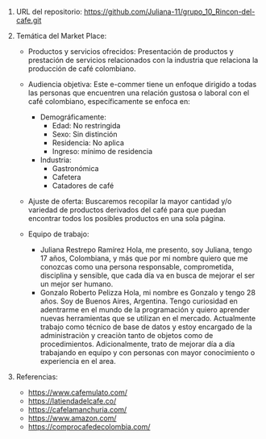 1. URL del repositorio: https://github.com/Juliana-11/grupo_10_Rincon-del-cafe.git

2. Temática del Market Place:
    - Productos y servicios ofrecidos:
        Presentación de productos y prestación de servicios relacionados con la industria que relaciona la producción de café colombiano. 

    - Audiencia objetiva:
        Este e-commer tiene un enfoque dirigido a todas las personas que encuentren una relación gustosa o laboral con el café colombiano, específicamente se enfoca en:
        + Demográficamente:
            * Edad: No restringida
            * Sexo: Sin distinción
            * Residencia: No aplica
            * Ingreso: mínimo de residencia
        + Industria:
            * Gastronómica
            * Cafetera
            * Catadores de café

    - Ajuste de oferta:
        Buscaremos recopilar la mayor cantidad y/o variedad de productos derivados del café para que puedan encontrar todos los posibles productos en una sola página.

    - Equipo de trabajo:
        + Juliana Restrepo Ramírez
            Hola, me presento, soy Juliana, tengo 17 años, Colombiana, y más que por mi nombre quiero que me conozcas como una persona responsable, comprometida, disciplina y sensible, que cada día va en busca de mejorar el ser un mejor ser humano.
        + Gonzalo Roberto Pelizza
            Hola, mi nombre es Gonzalo y tengo 28 años. Soy de Buenos Aires, Argentina. Tengo curiosidad en adentrarme en el mundo
            de la programación y quiero aprender nuevas herramientas que se utilizan en el mercado. Actualmente trabajo como técnico 
            de base de datos y estoy encargado de la administraciòn y creaciòn tanto de objetos como de procedimientos. Adicionalmente,
            trato de mejorar día a día trabajando en equipo y con personas con mayor conocimiento o experiencia en el area.
            

3. Referencias:
     - https://www.cafemulato.com/
     - https://latiendadelcafe.co/
     - https://cafelamanchuria.com/
     - https://www.amazon.com/
     - https://comprocafedecolombia.com/


    
